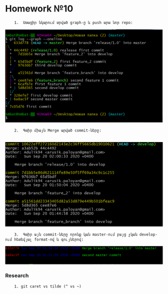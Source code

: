 # Homework №10

```
	1.	Ստացիր նկարում տրված graph-ը և push արա նոր repo:
```
![title](graph.png)
```		
	2.	Գտիր միայն Merge արված commit-ները:
	
```
![title](merges_only.png)
```
	3.	Գտիր այն commit-ները որոնք կան master-ում բայց չկան develop-ում հետեվյալ format-ով և գույներով:
```	
![title](filter_log.png)


### Research
```
	1. git caret vs tilde (^ vs ~)
```

